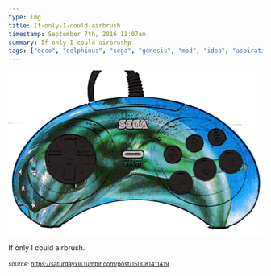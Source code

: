```yaml
---
type: img
title: If-only-I-could-airbrush
timestamp: September 7th, 2016 11:07am
summary: If only I could airbrushp 
tags: ["ecco", "delphinus", "sega", "genesis", "mod", "idea", "aspiration", "controllers", "art"]
---
```

<img src="../media/150081411419.png"/>
                                                                                          <div class="caption"><p>If only I could airbrush.</p> </div>
                                    
                
                
                
                
                                
<small>source: https://saturdayxiii.tumblr.com/post/150081411419</small>
